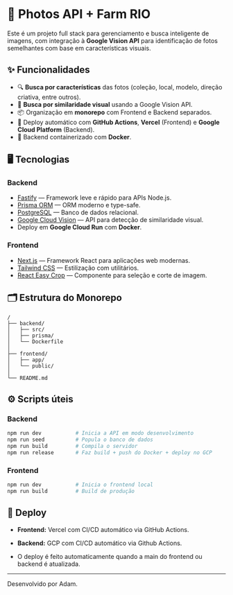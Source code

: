 # 📸 Photos API + Farm RIO

Este é um projeto full stack para gerenciamento e busca inteligente de imagens, com integração à **Google Vision API** para identificação de fotos semelhantes com base em características visuais.

## ✨ Funcionalidades

- 🔍 **Busca por características** das fotos (coleção, local, modelo, direção criativa, entre outros).
- 🧠 **Busca por similaridade visual** usando a Google Vision API.
- 📦 Organização em **monorepo** com Frontend e Backend separados.
- 🚀 Deploy automático com **GitHub Actions**, **Vercel** (Frontend) e **Google Cloud Platform** (Backend).
- 🐳 Backend containerizado com **Docker**.

## 🖥️ Tecnologias

### Backend
- [Fastify](https://fastify.dev/) — Framework leve e rápido para APIs Node.js.
- [Prisma ORM](https://www.prisma.io/) — ORM moderno e type-safe.
- [PostgreSQL](https://www.postgresql.org/) — Banco de dados relacional.
- [Google Cloud Vision](https://cloud.google.com/vision) — API para detecção de similaridade visual.
- Deploy em **Google Cloud Run** com **Docker**.

### Frontend
- [Next.js](https://nextjs.org/) — Framework React para aplicações web modernas.
- [Tailwind CSS](https://tailwindcss.com/) — Estilização com utilitários.
- [React Easy Crop](https://github.com/ValeryBugakov/react-easy-crop) — Componente para seleção e corte de imagem.

## 🗂 Estrutura do Monorepo

```
/
├── backend/
│   ├── src/
│   ├── prisma/
│   └── Dockerfile
│
├── frontend/
│   ├── app/
│   └── public/
│
└── README.md
```

## ⚙️ Scripts úteis

### Backend
```bash
npm run dev           # Inicia a API em modo desenvolvimento
npm run seed          # Popula o banco de dados
npm run build         # Compila o servidor
npm run release       # Faz build + push do Docker + deploy no GCP
```

### Frontend
```bash
npm run dev           # Inicia o frontend local
npm run build         # Build de produção
```

## 🚀 Deploy

- **Frontend:** Vercel com CI/CD automático via GitHub Actions.
- **Backend:** GCP com CI/CD automático via Github Actions.

- O deploy é feito automaticamente quando a main do frontend ou backend é atualizada.

---

Desenvolvido por Adam.
